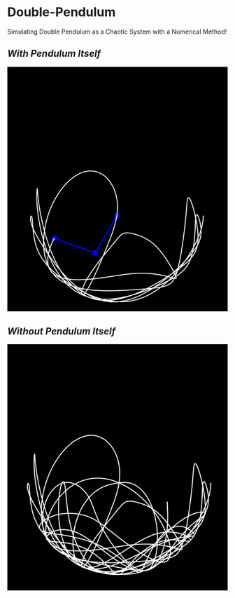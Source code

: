 # Double-Pendulum
Simulating Double Pendulum as a Chaotic System with a Numerical Method!

## ***With Pendulum Itself***
![](images/Pendi.PNG)


## ***Without Pendulum Itself***
![](images/NoPendi.PNG)